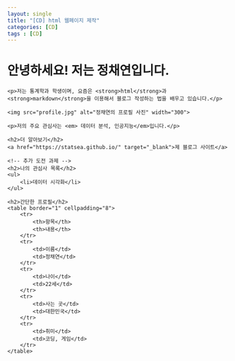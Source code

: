 ```yaml
---
layout: single
title: "[CD] html 웹페이지 제작" 
categories: [CD]
tags : [CD]
---
```



<!DOCTYPE html>
<html>
<head>
    <meta charset="UTF-8">
    <title>정채연의 웹페이지</title>
</head>
<body>
    <h1>안녕하세요! 저는 정채연입니다.</h1>
    
    <p>저는 통계학과 학생이며, 요즘은 <strong>html</strong>과 <strong>markdown</strong>을 이용해서 블로그 작성하는 법을 배우고 있습니다.</p>
    
    <img src="profile.jpg" alt="정채연의 프로필 사진" width="300">
    
    <p>저의 주요 관심사는 <em> 데이터 분석, 인공지능</em>입니다.</p>

    <h2>더 알아보기</h2>
    <a href="https://statsea.github.io/" target="_blank">제 블로그 사이트</a>

    <!-- 추가 도전 과제 -->
    <h2>나의 관심사 목록</h2>
    <ul>
        <li>데이터 시각화</li>
    </ul>

    <h2>간단한 프로필</h2>
    <table border="1" cellpadding="8">
        <tr>
            <th>항목</th>
            <th>내용</th>
        </tr>
        <tr>
            <td>이름</td>
            <td>정채연</td>
        </tr>
        <tr>
            <td>나이</td>
            <td>22세</td>
        </tr>
        <tr>
            <td>사는 곳</td>
            <td>대한민국</td>
        </tr>
        <tr>
            <td>취미</td>
            <td>코딩, 게임</td>
        </tr>
    </table>
</body>
</html>
